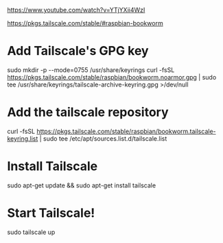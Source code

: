 https://www.youtube.com/watch?v=YTjYXii4WzI



https://pkgs.tailscale.com/stable/#raspbian-bookworm
# Add Tailscale's GPG key
sudo mkdir -p --mode=0755 /usr/share/keyrings
curl -fsSL https://pkgs.tailscale.com/stable/raspbian/bookworm.noarmor.gpg | sudo tee /usr/share/keyrings/tailscale-archive-keyring.gpg >/dev/null
# Add the tailscale repository
curl -fsSL https://pkgs.tailscale.com/stable/raspbian/bookworm.tailscale-keyring.list | sudo tee /etc/apt/sources.list.d/tailscale.list
# Install Tailscale
sudo apt-get update && sudo apt-get install tailscale
# Start Tailscale!
sudo tailscale up